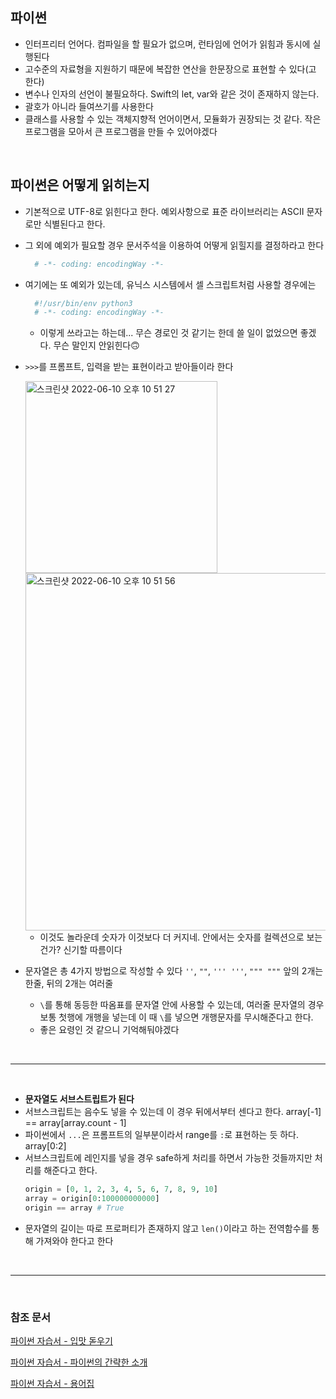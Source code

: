 ## 파이썬
* 인터프리터 언어다. 컴파일을 할 필요가 없으며, 런타임에 언어가 읽힘과 동시에 실행된다
* 고수준의 자료형을 지원하기 때문에 복잡한 연산을 한문장으로 표현할 수 있다(고 한다)
* 변수나 인자의 선언이 불필요하다. Swift의 let, var와 같은 것이 존재하지 않는다.
* 괄호가 아니라 들여쓰기를 사용한다
* 클래스를 사용할 수 있는 객체지향적 언어이면서, 모듈화가 권장되는 것 같다. 작은 프로그램을 모아서 큰 프로그램을 만들 수 있어야겠다

<br>

## 파이썬은 어떻게 읽히는지
* 기본적으로 UTF-8로 읽힌다고 한다. 예외사항으로 표준 라이브러리는 ASCII 문자로만 식별된다고 한다.
* 그 외에 예외가 필요할 경우 문서주석을 이용하여 어떻게 읽힐지를 결정하라고 한다
  ```python
    # -*- coding: encodingWay -*-
  ```
* 여기에는 또 예외가 있는데, 유닉스 시스템에서 셀 스크립트처럼 사용할 경우에는
  ```python
    #!/usr/bin/env python3
    # -*- coding: encodingWay -*-
  ```
  * 이렇게 쓰라고는 하는데... 무슨 경로인 것 같기는 한데 쓸 일이 없었으면 좋겠다. 무슨 말인지 안읽힌다🙃

* `>>>`를 프롬프트, 입력을 받는 표현이라고 받아들이라 한다

  <img width="307" alt="스크린샷 2022-06-10 오후 10 51 27" src="https://user-images.githubusercontent.com/83933153/173080407-31dff858-5b0b-40a6-b910-ace9650e77ad.png"> 
  <img width="572" alt="스크린샷 2022-06-10 오후 10 51 56" src="https://user-images.githubusercontent.com/83933153/173080494-10922768-7512-47fc-8ad0-5731ba4aa1f8.png">

  * 이것도 놀라운데 숫자가 이것보다 더 커지네. 안에서는 숫자를 컬렉션으로 보는 건가? 신기할 따름이다
  
* 문자열은 총 4가지 방법으로 작성할 수 있다 `''`, `""`, `''' '''`, `""" """` 앞의 2개는 한줄, 뒤의 2개는 여러줄
  * `\`를 통해 동등한 따옴표를 문자열 안에 사용할 수 있는데, 여러줄 문자열의 경우 보통 첫행에 개행을 넣는데 이 때 `\`를 넣으면 개행문자를 무시해준다고 한다.
  * 좋은 요령인 것 같으니 기억해둬야겠다


<br>

---

<br>

* __문자열도 서브스트립트가 된다__
* 서브스크립트는 음수도 넣을 수 있는데 이 경우 뒤에서부터 센다고 한다. array[-1] == array[array.count - 1]
* 파이썬에서 `...`은 프롬프트의 일부분이라서 range를 `:`로 표현하는 듯 하다. array[0:2]
* 서브스크립트에 레인지를 넣을 경우 safe하게 처리를 하면서 가능한 것들까지만 처리를 해준다고 한다.
  ```python
  origin = [0, 1, 2, 3, 4, 5, 6, 7, 8, 9, 10]
  array = origin[0:100000000000]
  origin == array # True
  ```
* 문자열의 길이는 따로 프로퍼티가 존재하지 않고 `len()`이라고 하는 전역함수를 통해 가져와야 한다고 한다

<br>

---

<br>


### 참조 문서
[파이썬 자습서 - 입맛 돋우기](https://docs.python.org/ko/3/tutorial/appetite.html)

[파이썬 자습서 - 파이썬의 간략한 소개](https://docs.python.org/ko/3/tutorial/introduction.html)

[파이썬 자습서 - 용어집](https://docs.python.org/ko/3/glossary.html#term)
